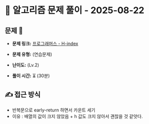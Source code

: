 # 📝 알고리즘 문제 풀이 - 2025-08-22

## 문제 📖

- **문제 링크:** [프로그래머스 - H-index](https://school.programmers.co.kr/learn/courses/30/lessons/42747)

- **문제 유형:** (연습문제)

- **난이도:** (Lv.2)

- **풀이 시간:** ⏳ (30분)

## ✍ 접근 방식

- 반복문으로 early-return 하면서 카운트 세기
- 이유 : 배열의 값이 크지 않았음 + h 값도 크지 않아서 괜찮을 것 같앗다.
